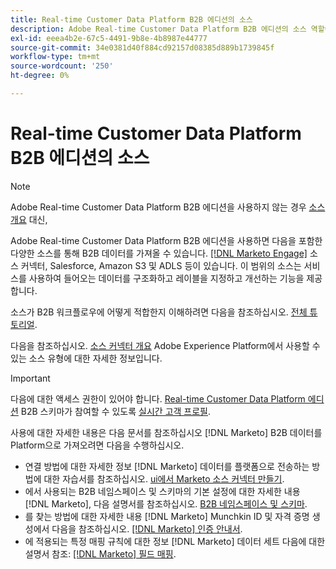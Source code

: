 ```yaml
---
title: Real-time Customer Data Platform B2B 에디션의 소스
description: Adobe Real-time Customer Data Platform B2B 에디션의 소스 역할에 대한 개요입니다.
exl-id: eeea4b2e-67c5-4491-9b8e-4b8987e44777
source-git-commit: 34e0381d40f884cd92157d08385d889b1739845f
workflow-type: tm+mt
source-wordcount: '250'
ht-degree: 0%

---
```


# Real-time Customer Data Platform B2B 에디션의 소스

>[!NOTE]
>
>Adobe Real-time Customer Data Platform B2B 에디션을 사용하지 않는 경우 [소스 개요](./sources-overview.md) 대신,

Adobe Real-time Customer Data Platform B2B 에디션을 사용하면 다음을 포함한 다양한 소스를 통해 B2B 데이터를 가져올 수 있습니다. [[!DNL Marketo Engage]](../../sources/connectors/adobe-applications/marketo/marketo.md) 소스 커넥터, Salesforce, Amazon S3 및 ADLS 등이 있습니다. 이 범위의 소스는 서비스를 사용하여 들어오는 데이터를 구조화하고 레이블을 지정하고 개선하는 기능을 제공합니다.

소스가 B2B 워크플로우에 어떻게 적합한지 이해하려면 다음을 참조하십시오. [전체 튜토리얼](../b2b-tutorial.md#ingest-your-data-into-experience-platform).

다음을 참조하십시오. [소스 커넥터 개요](../../sources/home.md) Adobe Experience Platform에서 사용할 수 있는 소스 유형에 대한 자세한 정보입니다.

>[!IMPORTANT]
>
>다음에 대한 액세스 권한이 있어야 합니다. [Real-time Customer Data Platform 에디션](../../rctcdp/../rtcdp/b2b-overview.md) B2B 스키마가 참여할 수 있도록 [실시간 고객 프로필](../proile/../../profile/home.md).

사용에 대한 자세한 내용은 다음 문서를 참조하십시오 [!DNL Marketo] B2B 데이터를 Platform으로 가져오려면 다음을 수행하십시오.

* 연결 방법에 대한 자세한 정보 [!DNL Marketo] 데이터를 플랫폼으로 전송하는 방법에 대한 자습서를 참조하십시오. [ui에서 Marketo 소스 커넥터 만들기](../../sources/tutorials/ui/create/adobe-applications/marketo.md).
* 에서 사용되는 B2B 네임스페이스 및 스키마의 기본 설정에 대한 자세한 내용 [!DNL Marketo], 다음 설명서를 참조하십시오. [B2B 네임스페이스 및 스키마](../../sources/connectors/adobe-applications/marketo/marketo-namespaces.md).
* 를 찾는 방법에 대한 자세한 내용 [!DNL Marketo] Munchkin ID 및 자격 증명 생성에서 다음을 참조하십시오. [[!DNL Marketo] 인증 안내서](../../sources/connectors/adobe-applications/marketo/marketo-auth.md).
* 에 적용되는 특정 매핑 규칙에 대한 정보 [!DNL Marketo] 데이터 세트 다음에 대한 설명서 참조: [[!DNL Marketo] 필드 매핑](../../sources/connectors/adobe-applications//mapping/marketo.md).
